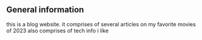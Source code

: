 ## General information
this is a blog website. it comprises of several articles on my favorite movies of 2023
also comprises of tech info i like